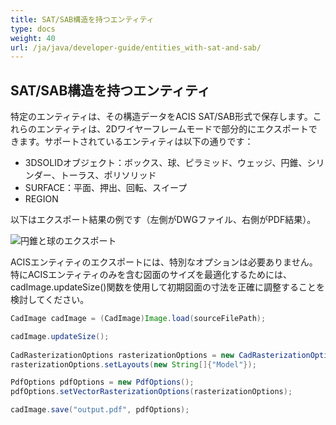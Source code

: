 ```yaml
---
title: SAT/SAB構造を持つエンティティ
type: docs
weight: 40
url: /ja/java/developer-guide/entities_with-sat-and-sab/
---
```


## **SAT/SAB構造を持つエンティティ**

特定のエンティティは、その構造データをACIS SAT/SAB形式で保存します。これらのエンティティは、2Dワイヤーフレームモードで部分的にエクスポートできます。サポートされているエンティティは以下の通りです：

*	3DSOLIDオブジェクト：ボックス、球、ピラミッド、ウェッジ、円錐、シリンダー、トーラス、ポリソリッド
*	SURFACE：平面、押出、回転、スイープ
*	REGION

以下はエクスポート結果の例です（左側がDWGファイル、右側がPDF結果）。

![円錐と球のエクスポート](/_assets/guide/coneAndSpheres.png)

ACISエンティティのエクスポートには、特別なオプションは必要ありません。特にACISエンティティのみを含む図面のサイズを最適化するためには、cadImage.updateSize()関数を使用して初期図面の寸法を正確に調整することを検討してください。

```java
CadImage cadImage = (CadImage)Image.load(sourceFilePath);

cadImage.updateSize();
	
CadRasterizationOptions rasterizationOptions = new CadRasterizationOptions();
rasterizationOptions.setLayouts(new String[]{"Model"});

PdfOptions pdfOptions = new PdfOptions();
pdfOptions.setVectorRasterizationOptions(rasterizationOptions);

cadImage.save("output.pdf", pdfOptions);
```
